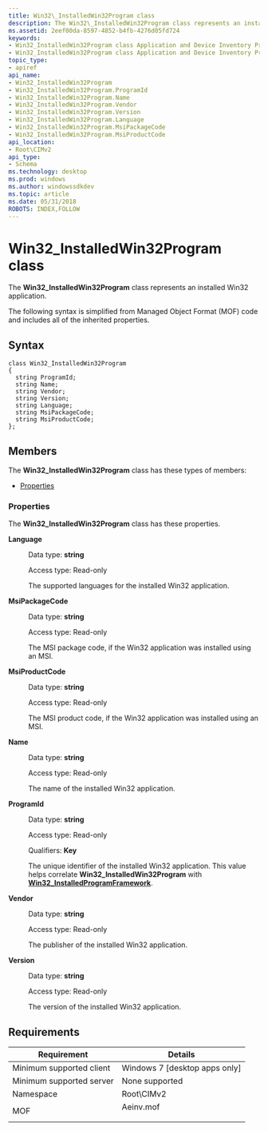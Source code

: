```yaml
---
title: Win32\_InstalledWin32Program class
description: The Win32\_InstalledWin32Program class represents an installed Win32 application.
ms.assetid: 2eef00da-8597-4852-b4fb-4276d05fd724
keywords:
- Win32_InstalledWin32Program class Application and Device Inventory Provider
- Win32_InstalledWin32Program class Application and Device Inventory Provider , described
topic_type:
- apiref
api_name:
- Win32_InstalledWin32Program
- Win32_InstalledWin32Program.ProgramId
- Win32_InstalledWin32Program.Name
- Win32_InstalledWin32Program.Vendor
- Win32_InstalledWin32Program.Version
- Win32_InstalledWin32Program.Language
- Win32_InstalledWin32Program.MsiPackageCode
- Win32_InstalledWin32Program.MsiProductCode
api_location:
- Root\CIMv2
api_type:
- Schema
ms.technology: desktop
ms.prod: windows
ms.author: windowssdkdev
ms.topic: article
ms.date: 05/31/2018
ROBOTS: INDEX,FOLLOW
---
```


# Win32\_InstalledWin32Program class

The **Win32\_InstalledWin32Program** class represents an installed Win32 application.

The following syntax is simplified from Managed Object Format (MOF) code and includes all of the inherited properties.

## Syntax

``` syntax
class Win32_InstalledWin32Program
{
  string ProgramId;
  string Name;
  string Vendor;
  string Version;
  string Language;
  string MsiPackageCode;
  string MsiProductCode;
};
```

## Members

The **Win32\_InstalledWin32Program** class has these types of members:

-   [Properties](#properties)

### Properties

The **Win32\_InstalledWin32Program** class has these properties.

<dl> <dt>

**Language**
</dt> <dd> <dl> <dt>

Data type: **string**
</dt> <dt>

Access type: Read-only
</dt> </dl>

The supported languages for the installed Win32 application.

</dd> <dt>

**MsiPackageCode**
</dt> <dd> <dl> <dt>

Data type: **string**
</dt> <dt>

Access type: Read-only
</dt> </dl>

The MSI package code, if the Win32 application was installed using an MSI.

</dd> <dt>

**MsiProductCode**
</dt> <dd> <dl> <dt>

Data type: **string**
</dt> <dt>

Access type: Read-only
</dt> </dl>

The MSI product code, if the Win32 application was installed using an MSI.

</dd> <dt>

**Name**
</dt> <dd> <dl> <dt>

Data type: **string**
</dt> <dt>

Access type: Read-only
</dt> </dl>

The name of the installed Win32 application.

</dd> <dt>

**ProgramId**
</dt> <dd> <dl> <dt>

Data type: **string**
</dt> <dt>

Access type: Read-only
</dt> <dt>

Qualifiers: **Key**
</dt> </dl>

The unique identifier of the installed Win32 application. This value helps correlate **Win32\_InstalledWin32Program** with [**Win32\_InstalledProgramFramework**](win32-installedprogramframework.md).

</dd> <dt>

**Vendor**
</dt> <dd> <dl> <dt>

Data type: **string**
</dt> <dt>

Access type: Read-only
</dt> </dl>

The publisher of the installed Win32 application.

</dd> <dt>

**Version**
</dt> <dd> <dl> <dt>

Data type: **string**
</dt> <dt>

Access type: Read-only
</dt> </dl>

The version of the installed Win32 application.

</dd> </dl>

## Requirements



|    Requirement           |  Details                    |
|-------------------------------------|--------------------------------------------------------------------------------------|
| Minimum supported client<br/> | Windows 7 \[desktop apps only\]<br/>                                           |
| Minimum supported server<br/> | None supported<br/>                                                            |
| Namespace<br/>                | Root\\CIMv2<br/>                                                               |
| MOF<br/>                      | <dl> <dt>Aeinv.mof</dt> </dl> |



 

 





